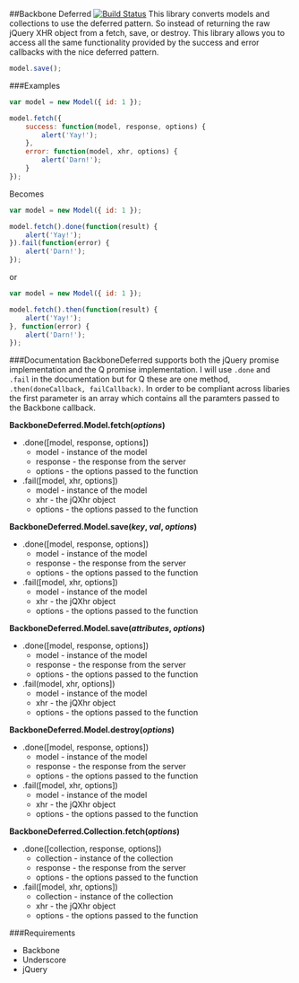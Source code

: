 ##Backbone Deferred
[![Build Status](https://travis-ci.org/arhea/backbone-deferred.png)](https://travis-ci.org/arhea/backbone-deferred)
This library converts models and collections to use the deferred pattern. So instead of returning the raw jQuery XHR object from a fetch, save, or destroy. This library allows you to access all the same functionality provided by the success and error callbacks with the nice deferred pattern.

```javascript
model.save();
```

###Examples
```javascript
var model = new Model({ id: 1 });

model.fetch({
    success: function(model, response, options) {
        alert('Yay!');
    },
    error: function(model, xhr, options) {
        alert('Darn!');
    }
});
```

Becomes

```javascript
var model = new Model({ id: 1 });

model.fetch().done(function(result) {
    alert('Yay!');
}).fail(function(error) {
    alert('Darn!');
});
```
or
```javascript
var model = new Model({ id: 1 });

model.fetch().then(function(result) {
    alert('Yay!');
}, function(error) {
    alert('Darn!');
});
```

###Documentation
BackboneDeferred supports both the jQuery promise implementation and the Q promise implementation. I will use `.done` and `.fail` in the documentation but for Q these are one method, `.then(doneCallback, failCallback)`. In order to be compliant across libaries the first parameter is an array which contains all the paramters passed to the Backbone callback.

**BackboneDeferred.Model.fetch(*options*)**
* .done([model, response, options])
    * model - instance of the model
    * response - the response from the server
    * options - the options passed to the function
* .fail([model, xhr, options])
    * model - instance of the model
    * xhr - the jQXhr object
    * options - the options passed to the function

**BackboneDeferred.Model.save(*key*, *val*, *options*)**
* .done([model, response, options])
    * model - instance of the model
    * response - the response from the server
    * options - the options passed to the function
* .fail([model, xhr, options])
    * model - instance of the model
    * xhr - the jQXhr object
    * options - the options passed to the function

**BackboneDeferred.Model.save(*attributes*, *options*)**
* .done([model, response, options])
    * model - instance of the model
    * response - the response from the server
    * options - the options passed to the function
* .fail(model, xhr, options])
    * model - instance of the model
    * xhr - the jQXhr object
    * options - the options passed to the function

**BackboneDeferred.Model.destroy(*options*)**
* .done([model, response, options])
    * model - instance of the model
    * response - the response from the server
    * options - the options passed to the function
* .fail([model, xhr, options])
    * model - instance of the model
    * xhr - the jQXhr object
    * options - the options passed to the function

**BackboneDeferred.Collection.fetch(*options*)**
* .done([collection, response, options])
    * collection - instance of the collection
    * response - the response from the server
    * options - the options passed to the function
* .fail([model, xhr, options])
    * collection - instance of the collection
    * xhr - the jQXhr object
    * options - the options passed to the function

###Requirements
* Backbone
* Underscore
* jQuery
